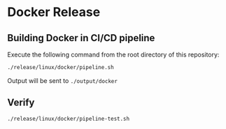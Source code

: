 # Docker Release

## Building Docker in CI/CD pipeline

Execute the following command from the root directory of this repository:

```bash
./release/linux/docker/pipeline.sh
```

Output will be sent to `./output/docker`

## Verify

```bash
./release/linux/docker/pipeline-test.sh
```
